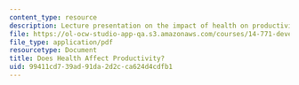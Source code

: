 ```yaml
---
content_type: resource
description: Lecture presentation on the impact of health on productivity.
file: https://ol-ocw-studio-app-qa.s3.amazonaws.com/courses/14-771-development-economics-microeconomic-issues-and-policy-models-fall-2008/99411cd739ad91da2d2cca624d4cdfb1_lec4.pdf
file_type: application/pdf
resourcetype: Document
title: Does Health Affect Productivity?
uid: 99411cd7-39ad-91da-2d2c-ca624d4cdfb1
---
```

